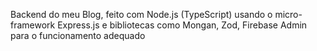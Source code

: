Backend do meu Blog, feito com Node.js (TypeScript) usando o micro-framework Express.js e bibliotecas como Mongan, Zod, Firebase Admin para o funcionamento adequado
